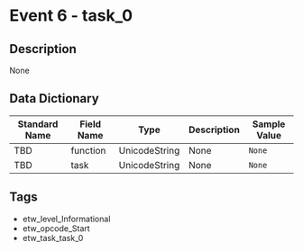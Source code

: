 # Event 6 - task_0

## Description
None

## Data Dictionary
|Standard Name|Field Name|Type|Description|Sample Value|
|---|---|---|---|---|
|TBD|function|UnicodeString|None|`None`|
|TBD|task|UnicodeString|None|`None`|

## Tags
* etw_level_Informational
* etw_opcode_Start
* etw_task_task_0